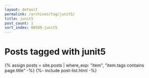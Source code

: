 ```yaml
---
layout: default
permalink: /archives/tag/junit5/
title: junit5
post_count: 1
sort_index: 00589-junit5
---
```

<h1 class="page-heading">Posts tagged with junit5</h1>
{% assign posts = site.posts | where_exp: "item", "item.tags contains page.title" -%}
{%- include post-list.html -%}
